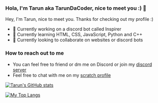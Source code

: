 ### Hola, I'm Tarun aka TarunDaCoder, nice to meet you :) 👋


Hey, I'm Tarun, nice to meet you. Thanks for checking out my profile :)
- 🔭 Currently working on a discord bot called Inspirer
- 🌱 Currently learning HTML, CSS, JavaScript, Python and C++
- 👯‍ Currently looking to collaborate on websites or discord bots

### How to reach out to me
- You can feel free to friend or dm me on Discord or join my [discord server](https://discord.gg/k6X2rDwk)
- Feel free to chat with me on my [scratch profile](https://scratch.mit.edu/users/tarunsnair)

[![Tarun's GitHub stats](https://github-readme-stats.vercel.app/api?username=TarunDaCoder&show_icons=true&theme=highcontrast)](https://github.com/anuraghazra/github-readme-stats)

[![My Top Langs](https://github-readme-stats.vercel.app/api/top-langs/?username=TarunDaCoder&show_icons=true&theme=highcontrast)](https://github.com/anuraghazra/github-readme-stats)
